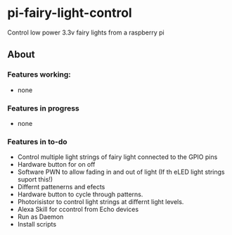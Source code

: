 # pi-fairy-light-control
Control low power 3.3v fairy lights from a raspberry pi

## About
### Features working:
* none

### Features in progress
* none

### Features in to-do
* Control multiple light strings of fairy light connected to the GPIO pins
* Hardware button for on off
* Software PWN to allow fading in and out of light (If th eLED light strings suport this!)
* Differnt pattenerns and efects
* Hardware button to cycle through patterns.
* Photorisistor to control light strings at differnt light levels.
* Alexa Skill for ccontrol from Echo devices
* Run as Daemon
* Install scripts
